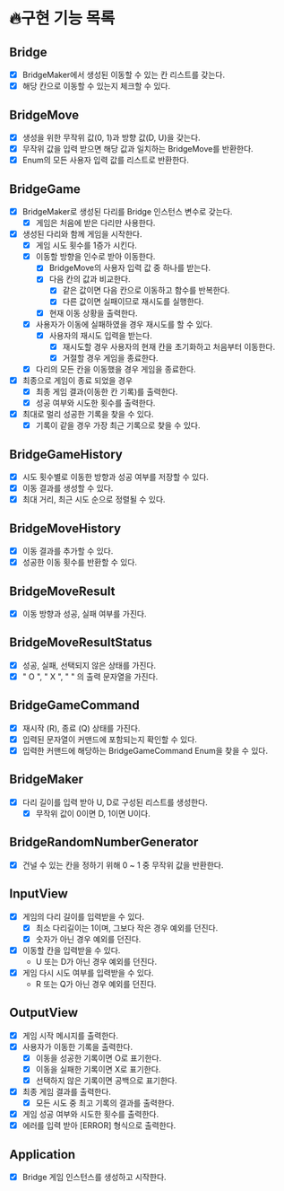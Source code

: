 # 🔥구현 기능 목록

## Bridge
- [x] BridgeMaker에서 생성된 이동할 수 있는 칸 리스트를 갖는다.
- [x] 해당 칸으로 이동할 수 있는지 체크할 수 있다.

## BridgeMove
- [x] 생성을 위한 무작위 값(0, 1)과 방향 값(D, U)을 갖는다.
- [x] 무작위 값을 입력 받으면 해당 값과 일치하는 BridgeMove를 반환한다.
- [x] Enum의 모든 사용자 입력 값를 리스트로 반환한다.

## BridgeGame
- [x] BridgeMaker로 생성된 다리를 Bridge 인스턴스 변수로 갖는다.
  - [x] 게임은 처음에 받은 다리만 사용한다.
- [x] 생성된 다리와 함께 게임을 시작한다.
  - [x] 게임 시도 횟수를 1증가 시킨다.
  - [x] 이동할 방향을 인수로 받아 이동한다.
    - [x] BridgeMove의 사용자 입력 값 중 하나를 받는다.
    - [x] 다음 칸의 값과 비교한다.
      - [x] 같은 값이면 다음 칸으로 이동하고 함수를 반복한다.
      - [x] 다른 값이면 실패이므로 재시도를 실행한다.
    - [x] 현재 이동 상황을 출력한다.
  - [x] 사용자가 이동에 실패하였을 경우 재시도를 할 수 있다.
    - [x] 사용자의 재시도 입력을 받는다.
      - [x] 재시도할 경우 사용자의 현재 칸을 초기화하고 처음부터 이동한다.
      - [x] 거절할 경우 게임을 종료한다.
  - [x] 다리의 모든 칸을 이동했을 경우 게임을 종료한다.
- [x] 최종으로 게임이 종료 되었을 경우
  - [x] 최종 게임 결과(이동한 칸 기록)를 출력한다. 
  - [x] 성공 여부와 시도한 횟수를 출력한다.
- [x] 최대로 멀리 성공한 기록을 찾을 수 있다.
  - [x] 기록이 같을 경우 가장 최근 기록으로 찾을 수 있다.

## BridgeGameHistory
- [x] 시도 횟수별로 이동한 방향과 성공 여부를 저장할 수 있다.
- [x] 이동 결과를 생성할 수 있다.
- [x] 최대 거리, 최근 시도 순으로 정렬될 수 있다.

## BridgeMoveHistory
- [x] 이동 결과를 추가할 수 있다.
- [x] 성공한 이동 횟수를 반환할 수 있다.

## BridgeMoveResult
- [x] 이동 방향과 성공, 실패 여부를 가진다.

## BridgeMoveResultStatus
- [x] 성공, 실패, 선택되지 않은 상태를 가진다.
- [x] " O ", " X ", "   " 의 출력 문자열을 가진다.

## BridgeGameCommand
- [x] 재시작 (R), 종료 (Q) 상태를 가진다.
- [x] 입력된 문자열이 커맨드에 포함되는지 확인할 수 있다.
- [x] 입력한 커맨드에 해당하는 BridgeGameCommand Enum을 찾을 수 있다.

## BridgeMaker
- [X] 다리 길이를 입력 받아 U, D로 구성된 리스트를 생성한다.
  - [X] 무작위 값이 0이면 D, 1이면 U이다.

## BridgeRandomNumberGenerator
- [x] 건널 수 있는 칸을 정하기 위해 0 ~ 1 중 무작위 값을 반환한다.

## InputView
- [x] 게임의 다리 길이를 입력받을 수 있다.
  - [x] 최소 다리길이는 1이며, 그보다 작은 경우 예외를 던진다.
  - [x] 숫자가 아닌 경우 예외를 던진다.
- [x] 이동할 칸을 입력받을 수 있다.
  - U 또는 D가 아닌 경우 예외를 던진다.
- [x] 게임 다시 시도 여부를 입력받을 수 있다.
  - R 또는 Q가 아닌 경우 예외를 던진다.

## OutputView
- [x] 게임 시작 메시지를 출력한다.
- [x] 사용자가 이동한 기록을 출력한다.
  - [x] 이동을 성공한 기록이면 O로 표기한다.
  - [x] 이동을 실패한 기록이면 X로 표기한다.
  - [x] 선택하지 않은 기록이면 공백으로 표기한다.
- [x] 최종 게임 결과를 출력한다.
  - [x] 모든 시도 중 최고 기록의 결과를 출력한다.
- [x] 게임 성공 여부와 시도한 횟수를 출력한다.
- [x] 에러를 입력 받아 [ERROR] 형식으로 출력한다.

## Application
- [x] Bridge 게임 인스턴스를 생성하고 시작한다.